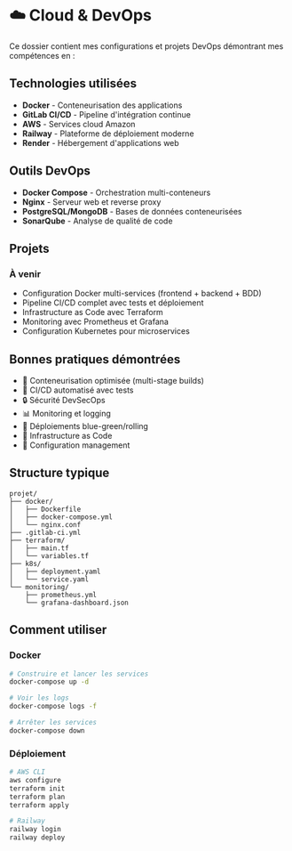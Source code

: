# ☁️ Cloud & DevOps

Ce dossier contient mes configurations et projets DevOps démontrant mes compétences en :

## Technologies utilisées
- **Docker** - Conteneurisation des applications
- **GitLab CI/CD** - Pipeline d'intégration continue
- **AWS** - Services cloud Amazon
- **Railway** - Plateforme de déploiement moderne
- **Render** - Hébergement d'applications web

## Outils DevOps
- **Docker Compose** - Orchestration multi-conteneurs
- **Nginx** - Serveur web et reverse proxy
- **PostgreSQL/MongoDB** - Bases de données conteneurisées
- **SonarQube** - Analyse de qualité de code

## Projets

### À venir
- Configuration Docker multi-services (frontend + backend + BDD)
- Pipeline CI/CD complet avec tests et déploiement
- Infrastructure as Code avec Terraform
- Monitoring avec Prometheus et Grafana
- Configuration Kubernetes pour microservices

## Bonnes pratiques démontrées
- 🐳 Conteneurisation optimisée (multi-stage builds)
- 🔄 CI/CD automatisé avec tests
- 🔒 Sécurité DevSecOps
- 📊 Monitoring et logging
- 🚀 Déploiements blue-green/rolling
- 📝 Infrastructure as Code
- 🔧 Configuration management

## Structure typique

```
projet/
├── docker/
│   ├── Dockerfile
│   ├── docker-compose.yml
│   └── nginx.conf
├── .gitlab-ci.yml
├── terraform/
│   ├── main.tf
│   └── variables.tf
├── k8s/
│   ├── deployment.yaml
│   └── service.yaml
└── monitoring/
    ├── prometheus.yml
    └── grafana-dashboard.json
```

## Comment utiliser

### Docker
```bash
# Construire et lancer les services
docker-compose up -d

# Voir les logs
docker-compose logs -f

# Arrêter les services
docker-compose down
```

### Déploiement
```bash
# AWS CLI
aws configure
terraform init
terraform plan
terraform apply

# Railway
railway login
railway deploy
```